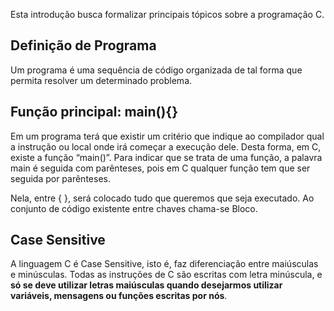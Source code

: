 Esta introdução busca formalizar principais tópicos sobre a programação C.

## Definição de Programa
Um programa é uma sequência de código organizada de tal forma que permita resolver um determinado problema.

## Função principal: main(){}
Em um programa terá que existir um critério que indique ao compilador qual a instrução ou local onde irá começar a execução dele. Desta forma, em C, existe a função “main()”. Para indicar que se trata de uma função, a palavra main é seguida com parênteses, pois em C qualquer função tem que ser seguida por parênteses.

Nela, entre { }, será colocado tudo que queremos que seja executado. Ao conjunto de código existente entre chaves chama-se Bloco.

## Case Sensitive
A linguagem C é Case Sensitive, isto é, faz diferenciação entre maiúsculas e minúsculas. Todas as instruções de C são escritas com letra minúscula, e **só se deve utilizar letras maiúsculas quando desejarmos utilizar variáveis, mensagens ou funções escritas por nós**.